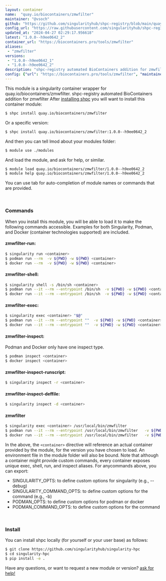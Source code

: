 ```yaml
---
layout: container
name:  "quay.io/biocontainers/zmwfilter"
maintainer: "@vsoch"
github: "https://github.com/singularityhub/shpc-registry/blob/main/quay.io/biocontainers/zmwfilter/container.yaml"
config_url: "https://raw.githubusercontent.com/singularityhub/shpc-registry/main/quay.io/biocontainers/zmwfilter/container.yaml"
updated_at: "2024-04-27 02:29:17.956618"
latest: "1.0.0--h9ee0642_2"
container_url: "https://biocontainers.pro/tools/zmwfilter"
aliases:
 - "zmwfilter"
versions:
 - "1.0.0--h9ee0642_1"
 - "1.0.0--h9ee0642_2"
description: "shpc-registry automated BioContainers addition for zmwfilter"
config: {"url": "https://biocontainers.pro/tools/zmwfilter", "maintainer": "@vsoch", "description": "shpc-registry automated BioContainers addition for zmwfilter", "latest": {"1.0.0--h9ee0642_2": "sha256:ee5a1eb21e788955a1b9ca6a98d4056dd326094eb35c1e7ed7d39e9a423a1670"}, "tags": {"1.0.0--h9ee0642_1": "sha256:3356d3b21e4fc7e41d4a92feb570900a9013c5e3c717e1fc35a480db5f95926c", "1.0.0--h9ee0642_2": "sha256:ee5a1eb21e788955a1b9ca6a98d4056dd326094eb35c1e7ed7d39e9a423a1670"}, "docker": "quay.io/biocontainers/zmwfilter", "aliases": {"zmwfilter": "/usr/local/bin/zmwfilter"}}
---
```


This module is a singularity container wrapper for quay.io/biocontainers/zmwfilter.
shpc-registry automated BioContainers addition for zmwfilter
After [installing shpc](#install) you will want to install this container module:


```bash
$ shpc install quay.io/biocontainers/zmwfilter
```

Or a specific version:

```bash
$ shpc install quay.io/biocontainers/zmwfilter:1.0.0--h9ee0642_2
```

And then you can tell lmod about your modules folder:

```bash
$ module use ./modules
```

And load the module, and ask for help, or similar.

```bash
$ module load quay.io/biocontainers/zmwfilter/1.0.0--h9ee0642_2
$ module help quay.io/biocontainers/zmwfilter/1.0.0--h9ee0642_2
```

You can use tab for auto-completion of module names or commands that are provided.

<br>

### Commands

When you install this module, you will be able to load it to make the following commands accessible.
Examples for both Singularity, Podman, and Docker (container technologies supported) are included.

#### zmwfilter-run:

```bash
$ singularity run <container>
$ podman run --rm  -v ${PWD} -w ${PWD} <container>
$ docker run --rm  -v ${PWD} -w ${PWD} <container>
```

#### zmwfilter-shell:

```bash
$ singularity shell -s /bin/sh <container>
$ podman run --it --rm --entrypoint /bin/sh  -v ${PWD} -w ${PWD} <container>
$ docker run --it --rm --entrypoint /bin/sh  -v ${PWD} -w ${PWD} <container>
```

#### zmwfilter-exec:

```bash
$ singularity exec <container> "$@"
$ podman run --it --rm --entrypoint ""  -v ${PWD} -w ${PWD} <container> "$@"
$ docker run --it --rm --entrypoint ""  -v ${PWD} -w ${PWD} <container> "$@"
```

#### zmwfilter-inspect:

Podman and Docker only have one inspect type.

```bash
$ podman inspect <container>
$ docker inspect <container>
```

#### zmwfilter-inspect-runscript:

```bash
$ singularity inspect -r <container>
```

#### zmwfilter-inspect-deffile:

```bash
$ singularity inspect -d <container>
```


#### zmwfilter

```bash
$ singularity exec <container> /usr/local/bin/zmwfilter
$ podman run --it --rm --entrypoint /usr/local/bin/zmwfilter   -v ${PWD} -w ${PWD} <container> -c " $@"
$ docker run --it --rm --entrypoint /usr/local/bin/zmwfilter   -v ${PWD} -w ${PWD} <container> -c " $@"
```



In the above, the `<container>` directive will reference an actual container provided
by the module, for the version you have chosen to load. An environment file in the
module folder will also be bound. Note that although a container
might provide custom commands, every container exposes unique exec, shell, run, and
inspect aliases. For anycommands above, you can export:

 - SINGULARITY_OPTS: to define custom options for singularity (e.g., --debug)
 - SINGULARITY_COMMAND_OPTS: to define custom options for the command (e.g., -b)
 - PODMAN_OPTS: to define custom options for podman or docker
 - PODMAN_COMMAND_OPTS: to define custom options for the command

<br>

### Install

You can install shpc locally (for yourself or your user base) as follows:

```bash
$ git clone https://github.com/singularityhub/singularity-hpc
$ cd singularity-hpc
$ pip install -e .
```

Have any questions, or want to request a new module or version? [ask for help!](https://github.com/singularityhub/singularity-hpc/issues)